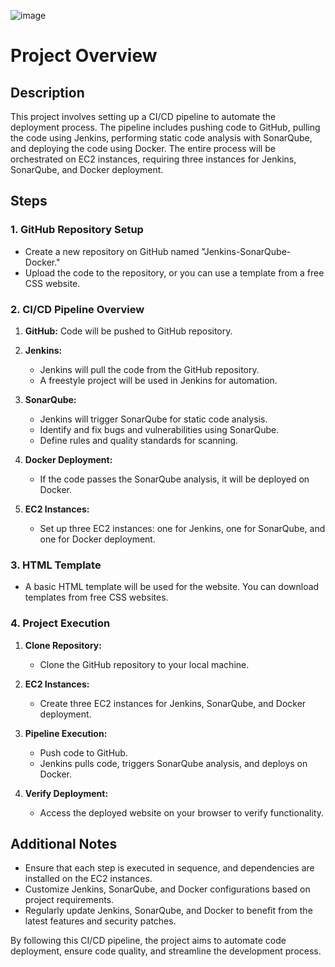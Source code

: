 ![image](https://github.com/jalaluddinmohammed/DevOpsProjects/assets/145260536/294aa6d1-ed9f-4ecc-8667-b23b87221f1e)

# Project Overview

## Description

This project involves setting up a CI/CD pipeline to automate the deployment process. The pipeline includes pushing code to GitHub, pulling the code using Jenkins, performing static code analysis with SonarQube, and deploying the code using Docker. The entire process will be orchestrated on EC2 instances, requiring three instances for Jenkins, SonarQube, and Docker deployment.

## Steps

### 1. GitHub Repository Setup

- Create a new repository on GitHub named "Jenkins-SonarQube-Docker."
- Upload the code to the repository, or you can use a template from a free CSS website.

### 2. CI/CD Pipeline Overview

1. **GitHub:** Code will be pushed to GitHub repository.

2. **Jenkins:**
   - Jenkins will pull the code from the GitHub repository.
   - A freestyle project will be used in Jenkins for automation.

3. **SonarQube:**
   - Jenkins will trigger SonarQube for static code analysis.
   - Identify and fix bugs and vulnerabilities using SonarQube.
   - Define rules and quality standards for scanning.

4. **Docker Deployment:**
   - If the code passes the SonarQube analysis, it will be deployed on Docker.


5. **EC2 Instances:**
   - Set up three EC2 instances: one for Jenkins, one for SonarQube, and one for Docker deployment.

### 3. HTML Template

- A basic HTML template will be used for the website. You can download templates from free CSS websites.

### 4. Project Execution

1. **Clone Repository:**
   - Clone the GitHub repository to your local machine.

2. **EC2 Instances:**
   - Create three EC2 instances for Jenkins, SonarQube, and Docker deployment.

3. **Pipeline Execution:**
   - Push code to GitHub.
   - Jenkins pulls code, triggers SonarQube analysis, and deploys on Docker.

4. **Verify Deployment:**
   - Access the deployed website on your browser to verify functionality.

## Additional Notes

- Ensure that each step is executed in sequence, and dependencies are installed on the EC2 instances.
- Customize Jenkins, SonarQube, and Docker configurations based on project requirements.
- Regularly update Jenkins, SonarQube, and Docker to benefit from the latest features and security patches.

By following this CI/CD pipeline, the project aims to automate code deployment, ensure code quality, and streamline the development process.







